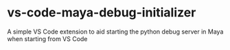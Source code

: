 # vs-code-maya-debug-initializer
A simple VS Code extension to aid starting the python debug server in Maya when starting from VS Code

